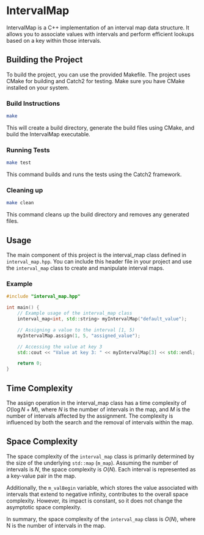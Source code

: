 # IntervalMap

IntervalMap is a C++ implementation of an interval map data structure. It allows you to associate values with intervals and perform efficient lookups based on a key within those intervals.

## Building the Project

To build the project, you can use the provided Makefile. The project uses CMake for building and Catch2 for testing. Make sure you have CMake installed on your system.

### Build Instructions

```bash
make
```
This will create a build directory, generate the build files using CMake, and build the IntervalMap executable.

### Running Tests
```bash
make test
```
This command builds and runs the tests using the Catch2 framework.

### Cleaning up
```bash
make clean
```
This command cleans up the build directory and removes any generated files.

## Usage

The main component of this project is the interval_map class defined in `interval_map.hpp`. You can include this header file in your project and use the `interval_map` class to create and manipulate interval maps.

### Example
```cpp
#include "interval_map.hpp"

int main() {
    // Example usage of the interval_map class
    interval_map<int, std::string> myIntervalMap("default_value");

    // Assigning a value to the interval [1, 5)
    myIntervalMap.assign(1, 5, "assigned_value");

    // Accessing the value at key 3
    std::cout << "Value at key 3: " << myIntervalMap[3] << std::endl;

    return 0;
}
```

## Time Complexity

The assign operation in the interval_map class has a time complexity of $O(\log N + M)$, where $N$ is the number of intervals in the map, and $M$ is the number of intervals affected by the assignment. The complexity is influenced by both the search and the removal of intervals within the map.

## Space Complexity

The space complexity of the `interval_map` class is primarily determined by the size of the underlying `std::map` (`m_map`). Assuming the number of intervals is $N$, the space complexity is $O(N)$. Each interval is represented as a key-value pair in the map.

Additionally, the `m_valBegin` variable, which stores the value associated with intervals that extend to negative infinity, contributes to the overall space complexity. However, its impact is constant, so it does not change the asymptotic space complexity.

In summary, the space complexity of the `interval_map` class is $O(N)$, where N is the number of intervals in the map.
